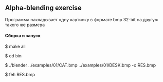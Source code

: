 ## Alpha-blending exercise

Программа накладывает одну картинку в формате bmp 32-bit на другую такого же размера

#### Сборка и запуск 

  $ make all
  
  $ cd bin
  
  $ ./blender ../examples/01/CAT.bmp ../examples/01/DESK.bmp -o RES.bmp
  
  $ feh RES.bmp

